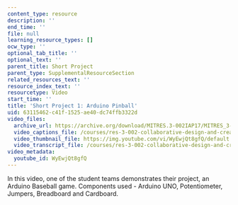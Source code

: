 ```yaml
---
content_type: resource
description: ''
end_time: ''
file: null
learning_resource_types: []
ocw_type: ''
optional_tab_title: ''
optional_text: ''
parent_title: Short Project
parent_type: SupplementalResourceSection
related_resources_text: ''
resource_index_text: ''
resourcetype: Video
start_time: ''
title: 'Short Project 1: Arduino Pinball'
uid: 63115462-c41f-1525-ae40-dc74ffb3322d
video_files:
  archive_url: https://archive.org/download/MITRES.3-002IAP17/MITRES_3-002IAP17_Short_Project_1_300k.mp4
  video_captions_file: /courses/res-3-002-collaborative-design-and-creative-expression-with-arduino-microcontrollers-january-iap-2017/b744a40da092520d8003b446dd21591c_WyEwjQt8gfQ.vtt
  video_thumbnail_file: https://img.youtube.com/vi/WyEwjQt8gfQ/default.jpg
  video_transcript_file: /courses/res-3-002-collaborative-design-and-creative-expression-with-arduino-microcontrollers-january-iap-2017/1add885cb6c7c0dc1910ef139acd3e1a_WyEwjQt8gfQ.pdf
video_metadata:
  youtube_id: WyEwjQt8gfQ
---
```


In this video, one of the student teams demonstrates their project, an Arduino Baseball game. Components used - Arduino UNO, Potentiometer, Jumpers, Breadboard and Cardboard.